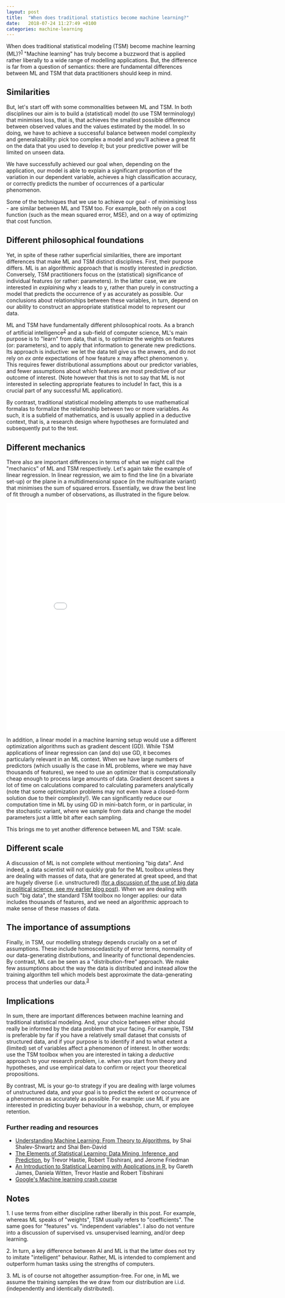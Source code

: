 ```yaml
---
layout: post
title:  "When does traditional statistics become machine learning?"
date:   2018-07-24 11:27:49 +0100
categories: machine-learning
---
```


When does traditional statistical modeling (TSM) become machine learning (ML)?<sup>[1](#myfootnote1)</sup> "Machine learning" has truly become a buzzword that is applied rather liberally to a wide range of modelling applications. But, the difference is far from a question of semantics: there are fundamental differences between ML and TSM that data practitioners should keep in mind. 

## Similarities
But, let's start off with some commonalities between ML and TSM. In both disciplines our aim is to build a (statistical) model (to use TSM terminology) that minimises loss, that is, that achieves the smallest possible difference between observed values and the values estimated by the model. In so doing, we have to achieve a successful balance between model complexity and generalizability: pick too complex a model and you'll achieve a great fit on the data that you used to develop it; but your predictive power will be limited on unseen data. 

We have successfully achieved our goal when, depending on the application, our model is able to explain a significant proportion of the variation in our dependent variable, achieves a high classification accuracy, or correctly predicts the number of occurrences of a particular phenomenon.  

Some of the techniques that we use to achieve our goal - of minimising loss - are similar between ML and TSM too. For example, both rely on a cost function (such as the mean squared error, MSE), and on a way of optimizing that cost function. 

## Different philosophical foundations
Yet, in spite of these rather superficial similarities, there are important differences that make ML and TSM distinct disciplines. First, their purpose differs. ML is an algorithmic approach that is mostly interested in *prediction*. Conversely, TSM practitioners focus on the (statistical) significance of individual features (or rather: parameters). In the latter case, we are interested in *explaining* why x leads to y, rather than purely in constructing a model that predicts the occurrence of y as accurately as possible. Our conclusions about relationships between these variables, in turn, depend on our ability to construct an appropriate statistical model to represent our data.

ML and TSM have fundamentally different philosophical roots. As a branch of artificial intelligence<sup>[2](#myfootnote2)</sup> and a sub-field of computer science, ML's main purpose is to "learn" from data, that is, to optimize the weights on features (or: parameters), and to apply that information to generate new predictions. Its approach is inductive: we let the data tell give us the anwers, and do not rely on *ex ante* expectations of how feature x may affect phenomenon y. This requires fewer distributional assumptions about our predictor variables, and fewer assumptions about which features are most predictive of our outcome of interest. (Note however that this is not to say that ML is not interested in selecting appropriate features to include! In fact, this is a crucial part of any successful ML application). 

By contrast, traditional statistical modeling attempts to use mathematical formalas to formalize the relationship between two or more variables. As such, it is a subfield of mathematics, and is usually applied in a deductive context, that is, a research design where hypotheses are formulated and subsequently put to the test.  

## Different mechanics
There also are important differences in terms of what we might call the "mechanics" of ML and TSM respectively. Let's again take the example of linear regression. In linear regression, we aim to find the line (in a bivariate set-up) or the plane in a multidimensional space (in the multivariate variant) that minimises the sum of squared errors. Essentially, we draw the best line of fit through a number of observations, as illustrated in the figure below.  


<iframe src="/graphs/OLSexample.html" width="850" height="600" scrolling="no" frameBorder="0">
</iframe>

In addition, a linear model in a machine learning setup would use a different optimization algorithms such as gradient descent (GD). While TSM applications of linear regression can (and do) use GD, it becomes particularly relevant in an ML context. When we have large numbers of predictors (which usually is the case in ML problems, where we may have thousands of features), we need to use an optimizer that is computationally cheap enough to process large amounts of data. Gradient descent saves a lot of time on calculations compared to calculating parameters analytically (note that some optimization problems may not even have a closed-form solution due to their complexity!). We can significantly reduce our computation time in ML by using GD in mini-batch form, or in particular, in the stochastic variant, where we sample from data and change the model parameters just a little bit after each sampling.

This brings me to yet another difference between ML and TSM: scale. 

## Different scale
A discussion of ML is not complete without mentioning "big data". And indeed, a data scientist will not quickly grab for the ML toolbox unless they are dealing with masses of data, that are generated at great speed, and that are hugely diverse (i.e. unstructured) [(for a discussion of the use of big data in political science, see my earlier blog post)](https://ngoet.com/data/2018/02/06/big-data.html). When we are dealing with such "big data", the standard TSM toolbox no longer applies: our data includes thousands of features, and we need an algorithmic approach to make sense of these masses of data. 


## The importance of assumptions
Finally, in TSM, our modelling strategy depends crucially on a set of assumptions. These include homoscedasticity of error terms, normality of our data-generating distributions, and linearity of functional dependencies. By contrast, ML can be seen as a "distribution-free" approach. We make few assumptions about the way the data is distributed and instead allow the training algorithm tell which models best approximate the data-generating process that underlies our data.<sup>[3](#myfootnote3)</sup> 

## Implications
In sum, there are important differences between machine learning and traditional statistical modeling. And, your choice between either should really be informed by the data problem that your facing. For example, TSM is preferable by far if you have a relatively small dataset that consists of structured data, and if your purpose is to identify if and to what extent a (limited) set of variables affect a phenomenon of interest. In other words: use the TSM toolbox when you are interested in taking a *deductive* approach to your research problem, i.e. when you start from theory and hypotheses, and use empirical data to confirm or reject your theoretical propositions.  

By contrast, ML is your go-to strategy if you are dealing with large volumes of unstructured data, and your goal is to predict the extent or occurrence of a phenomenon as accurately as possible. For example: use ML if you are interested in predicting buyer behaviour in a webshop, churn, or employee retention. 


### Further reading and resources
* [Understanding Machine Learning: From Theory to Algorithms](http://www.cs.huji.ac.il/~shais/UnderstandingMachineLearning/index.html), by Shai Shalev-Shwartz and Shai Ben-David
* [The Elements of Statistical Learning: Data Mining, Inference, and Prediction](https://web.stanford.edu/~hastie/ElemStatLearn//), by Trevor Hastie, Robert Tibshirani, and Jerome Friedman
* [An Introduction to Statistical Learning with Applications in R](http://www-bcf.usc.edu/~gareth/ISL/), by Gareth James, Daniela Witten, Trevor Hastie and Robert Tibshirani
* [Google's Machine learning crash course](https://developers.google.com/machine-learning/crash-course/ml-intro)


## Notes
<a name="myfootnote1">1</a>. I use terms from either discipline rather liberally in this post. For example, whereas ML speaks of "weights", TSM usually refers to "coefficients". The same goes for "features" vs. "independent variables". I also do not venture into a discussion of supervised vs. unsupervised learning, and/or deep learning. 

<a name="myfootnote2">2</a>. In turn, a key difference between AI and ML is that the latter does not try to imitate "intelligent" behaviour. Rather, ML is intended to complement and outperform human tasks using the strengths of computers. 

<a name="myfootnote3">3</a>. ML is of course not altogether assumption-free. For one, in ML we assume the training samples the we draw from our distribution are i.i.d. (independently and identically distributed). 

